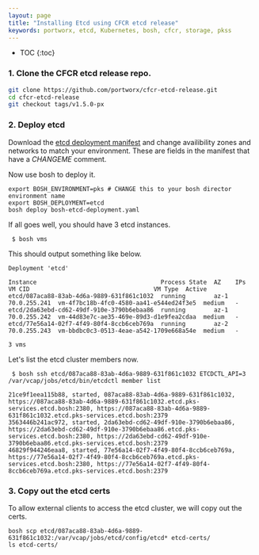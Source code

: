```yaml
---
layout: page
title: "Installing Etcd using CFCR etcd release"
keywords: portworx, etcd, Kubernetes, bosh, cfcr, storage, pkss
---
```


* TOC
{:toc}


### 1. Clone the CFCR etcd release repo.

```bash
git clone https://github.com/portworx/cfcr-etcd-release.git
cd cfcr-etcd-release
git checkout tags/v1.5.0-px
```

### 2. Deploy etcd

Download the [etcd deployment manifest](/k8s-samples/bosh-etcd-deployment.yaml) and change availibility zones and networks to match your environment. These are fields in the manifest that have a *CHANGEME* comment.

Now use bosh to deploy it.

```
export BOSH_ENVIRONMENT=pks # CHANGE this to your bosh director environment name
export BOSH_DEPLOYMENT=etcd
bosh deploy bosh-etcd-deployment.yaml
```

If all goes well, you should have 3 etcd instances.

```
 $ bosh vms
```

This should output something like below.
```
Deployment 'etcd'

Instance                                   Process State  AZ    IPs           VM CID                                   VM Type  Active
etcd/087aca88-83ab-4d6a-9889-631f861c1032  running        az-1  70.0.255.241  vm-4f7bc18b-4fc0-4580-aa41-e544ed24f3e5  medium   -
etcd/2da63ebd-cd62-49df-910e-3790b6ebaa86  running        az-1  70.0.255.242  vm-44d83e7c-ae35-469e-89d3-d1e9fea2cdaa  medium   -
etcd/77e56a14-02f7-4f49-80f4-8ccb6ceb769a  running        az-2  70.0.255.243  vm-bbdbc0c3-0513-4eae-a542-1709e668a54e  medium   -

3 vms
```

Let's list the etcd cluster members now.

```
 $ bosh ssh etcd/087aca88-83ab-4d6a-9889-631f861c1032 ETCDCTL_API=3  /var/vcap/jobs/etcd/bin/etcdctl member list

21ce9f1eea115b88, started, 087aca88-83ab-4d6a-9889-631f861c1032, https://087aca88-83ab-4d6a-9889-631f861c1032.etcd.pks-services.etcd.bosh:2380, https://087aca88-83ab-4d6a-9889-631f861c1032.etcd.pks-services.etcd.bosh:2379
3563446b241ac972, started, 2da63ebd-cd62-49df-910e-3790b6ebaa86, https://2da63ebd-cd62-49df-910e-3790b6ebaa86.etcd.pks-services.etcd.bosh:2380, https://2da63ebd-cd62-49df-910e-3790b6ebaa86.etcd.pks-services.etcd.bosh:2379
46829f944246eaa8, started, 77e56a14-02f7-4f49-80f4-8ccb6ceb769a, https://77e56a14-02f7-4f49-80f4-8ccb6ceb769a.etcd.pks-services.etcd.bosh:2380, https://77e56a14-02f7-4f49-80f4-8ccb6ceb769a.etcd.pks-services.etcd.bosh:2379
```

### 3. Copy out the etcd certs

To allow external clients to access the etcd cluster, we will copy out the certs.

```
bosh scp etcd/087aca88-83ab-4d6a-9889-631f861c1032:/var/vcap/jobs/etcd/config/etcd* etcd-certs/
ls etcd-certs/
```
